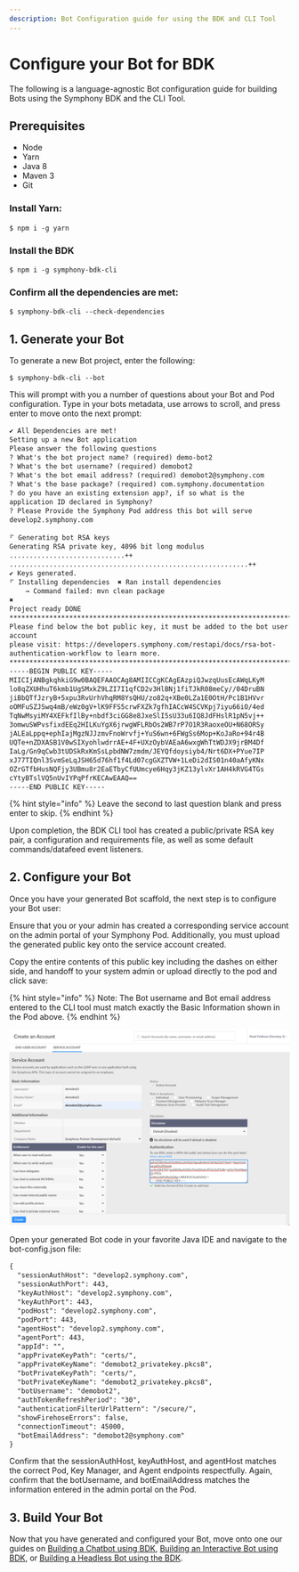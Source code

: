 ```yaml
---
description: Bot Configuration guide for using the BDK and CLI Tool
---
```


# Configure your Bot for BDK

The following is a language-agnostic Bot configuration guide for building Bots using the Symphony BDK and the CLI Tool.

## Prerequisites

* Node
* Yarn
* Java 8
* Maven 3
* Git

### Install Yarn:

```text
$ npm i -g yarn

```

### Install the BDK

```text
$ npm i -g symphony-bdk-cli
```

### Confirm all the dependencies are met:

```text
$ symphony-bdk-cli --check-dependencies
```

## 1.  Generate your Bot

To generate a new Bot project, enter the following:

```text
$ symphony-bdk-cli --bot
```

This will prompt with you a number of questions about your Bot and Pod configuration. Type in your bots metadata, use arrows to scroll, and press enter to move onto the next prompt:

```text
✔ All Dependencies are met!
Setting up a new Bot application
Please answer the following questions
? What's the bot project name? (required) demo-bot2
? What's the bot username? (required) demobot2
? What's the bot email address? (required) demobot2@symphony.com
? What's the base package? (required) com.symphony.documentation
? do you have an existing extension app?, if so what is the application ID declared in Symphony? 
? Please Provide the Symphony Pod address this bot will serve develop2.symphony.com

⠋ Generating bot RSA keys
Generating RSA private key, 4096 bit long modulus
.............................++
............................................................++
✔ Keys generated.
⠋ Installing dependencies  ✖ Ran install dependencies
    → Command failed: mvn clean package
✖
Project ready DONE
********************************************************************************************
Please find below the bot public key, it must be added to the bot user account
please visit: https://developers.symphony.com/restapi/docs/rsa-bot-authentication-workflow to learn more.
********************************************************************************************
-----BEGIN PUBLIC KEY-----
MIICIjANBgkqhkiG9w0BAQEFAAOCAg8AMIICCgKCAgEAzpiQJwzqUusEcAWqLKyM
lo8qZXUHhuT6kmb1UgSMxkZ9LZI7I1qfCD2v3HlBNj1fiTJkR08meCy//04DruBN
jiBbQTfJzryB+5xpu3RvUrhVhqRM8YsQHU/zo82q+XBe0LZa1E0OtH/Pc1B1HVvr
oOMFuSZJSwq4mB/eWz0gV+lK9FFS5crwFXZk7gfhIACcW4SCVKpj7iyu66iO/4ed
TqNwMsyiMY4XEFkfIlBy+nbdf3ciGG8e8JxeSlI5sU33u6IQ8JdFHslR1pN5vj++
3omwuSWPvsfixdEEq2HILKuYgX6jrwgWFLRbOs2WB7rP7O1R3RaoxeOU+N68ORSy
jALEaLppq+ephIajMgzNJJzmvFnoWrvfj+YuS6wn+6FWgSs6Mop+KoJaRo+94r4B
UQTe+nZDXASB1V0wSIXyohlwdrrAE+4F+UXzOybVAEaA6wxgWhTtWDJX9jrBM4Df
IaLg/Gn9qCwb3tUDSkRxKmSsLpbdNW7zmdm/JEYQfdoysiyb4/Nrt6DX+PYue7IP
xJ77TIQnl3SvmSeLqJSH65d76hf1f4Ld07cgGXZTVW+1LeDi2dIS01n40aAfyKNx
OZrGTfbHusNQFjy3UBmu8r2EaETbyCfUUmcye6Hqy3jKZ13ylvXr1AH4kRVG4TGs
cYtyBTslVQ5nUvIYPqPfrKECAwEAAQ==
-----END PUBLIC KEY-----
```

{% hint style="info" %}
Leave the second to last question blank and press enter to skip.
{% endhint %}

Upon completion, the BDK CLI tool has created a public/private RSA key pair, a configuration and requirements file, as well as some default commands/datafeed event listeners.

## 2. Configure your Bot

Once you have your generated Bot scaffold, the next step is to configure your Bot user:

Ensure that you or your admin has created a corresponding service account on the admin portal of your Symphony Pod. Additionally, you must upload the generated public key onto the service account created.

Copy the entire contents of this public key including the dashes on either side, and handoff to your system admin or upload directly to the pod and click save:

{% hint style="info" %}
Note: The Bot username and Bot email address entered to the CLI tool must match exactly the Basic Information shown in the Pod above.
{% endhint %}

![](../../.gitbook/assets/screen-shot-2020-07-11-at-6.07.09-pm%20%281%29.png)

Open your generated Bot code in your favorite Java IDE and navigate to the bot-config.json file:

```text
{
  "sessionAuthHost": "develop2.symphony.com",
  "sessionAuthPort": 443,
  "keyAuthHost": "develop2.symphony.com",
  "keyAuthPort": 443,
  "podHost": "develop2.symphony.com",
  "podPort": 443,
  "agentHost": "develop2.symphony.com",
  "agentPort": 443,
  "appId": "",
  "appPrivateKeyPath": "certs/",
  "appPrivateKeyName": "demobot2_privatekey.pkcs8",
  "botPrivateKeyPath": "certs/",
  "botPrivateKeyName": "demobot2_privatekey.pkcs8",
  "botUsername": "demobot2",
  "authTokenRefreshPeriod": "30",
  "authenticationFilterUrlPattern": "/secure/",
  "showFirehoseErrors": false,
  "connectionTimeout": 45000,
  "botEmailAddress": "demobot2@symphony.com"
}
```

Confirm that the sessionAuthHost, keyAuthHost, and agentHost matches the correct Pod, Key Manager, and Agent endpoints respectfully. Again, confirm that the botUsername, and botEmailAddress matches the information entered in the admin portal on the Pod.

## 3.  Build Your Bot

Now that you have generated and configured your Bot, move onto one our guides on [Building a Chatbot using BDK](../planning-your-bot/chatbot/getting-started-with-chatbots/building-a-chatbot-using-bdk.md), [Building an Interactive Bot using BDK](../planning-your-bot/interactive-bot/getting-started/building-an-interactive-bot-using-bdk.md), or [Building a Headless Bot using the BDK](../planning-your-bot/headless-bot/getting-started/building-a-headless-bot-using-the-bdk/).  

